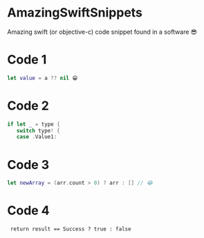 # AmazingSwiftSnippets
Amazing swift (or objective-c) code snippet found in a software 😎

# Code 1

```Swift
let value = a ?? nil 😁
```

# Code 2

```Swift
if let _ = type {
   switch type! {
   case .Value1:
```

# Code 3

```Swift
let newArray = (arr.count > 0) ? arr : [] // 😂
```

# Code 4
```objc
 return result == Success ? true : false
 ```
 
